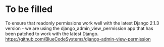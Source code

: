 # To be filled
To ensure that readonly permissions work well with the latest Django 2.1.3 version - we are using the django_admin_view_permission app that has been patched to work with the latest Django.
https://github.com/BlueCodeSystems/django-admin-view-permission

